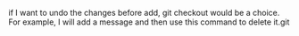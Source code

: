 if I want to undo the changes before add, git checkout would be a choice.
For example, I will add a message and then use this command to delete it.git 